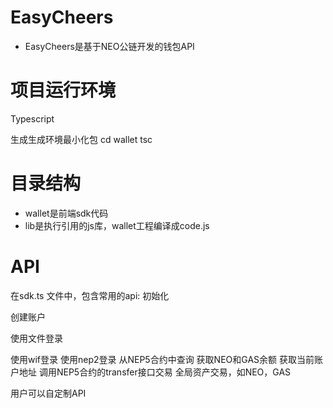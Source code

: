 # EasyCheers
- EasyCheers是基于NEO公链开发的钱包API

# 项目运行环境
Typescript

生成生成环境最小化包
cd wallet
tsc

# 目录结构
- wallet是前端sdk代码
- lib是执行引用的js库，wallet工程编译成code.js

# API
在sdk.ts 文件中，包含常用的api:
初始化

创建账户

使用文件登录

使用wif登录
使用nep2登录
从NEP5合约中查询
获取NEO和GAS余额
获取当前账户地址
调用NEP5合约的transfer接口交易
全局资产交易，如NEO，GAS

用户可以自定制API
